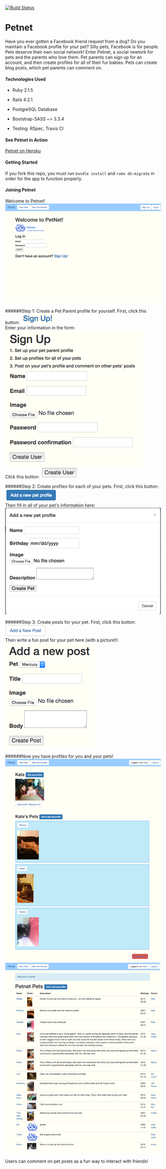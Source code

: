 [![Build Status](https://travis-ci.org/KateWood/petnet.svg?branch=master)](https://travis-ci.org/KateWood/petnet)

# Petnet

Have you ever gotten a Facebook friend request from a dog? Do you maintain a Facebook profile for your pet? Silly pets, Facebook is for people. Pets deserve their own social network! Enter Petnet, a social newtork for pets and the parents who love them.
Pet parents can sign up for an account, and then create profiles for all of their fur babies. Pets can create blog posts, which pet parents can comment on.

#### Technologies Used

* Ruby 2.1.5

* Rails 4.2.1

* PostgreSQL Database

* Bootstrap-SASS ~> 3.3.4

* Testing: RSpec, Travis CI

#### See Petnet in Action

[Petnet on Heroku](https://gapetnet.herokuapp.com/)

#### Getting Started

If you fork this repo, you must run `bundle install` and `rake db:migrate` in order for the app to function properly.

#### Joining Petnet

Welcome to Petnet!
<br>
![Petnet Landing Page](/app/assets/images/petnetlanding.png)

######Step 1: Create a Pet Parent profile for yourself.
First, click this button:
![Sign Up Link](/app/assets/images/signupbutton.png)
<br>
Enter your information in the form:
<br>
![Sign Up Page](/app/assets/images/signuppage.png)
<br>
Click this button:
![Create User Button](/app/assets/images/createuserbutton.png)

######Step 2: Create profiles for each of your pets.
First, click this button:
![Add Pet Button](/app/assets/images/addpetprofilebutton.png)
<br>
Then fill in all of your pet's information here:
<br>
![Add Pet Modal](/app/assets/images/addpetprofilemodal.png)

######Step 3: Create posts for your pet.
First, click this button:
![Add Post Button](/app/assets/images/addpostbutton.png)
<br>
Then write a fun post for your pet here (with a picture!):
<br>
![Add Post](/app/assets/images/addpost.png)

######Now you have profiles for you and your pets!
<br>
![Pet Parent Profile](/app/assets/images/petnetparent.png)
<br>
![Pets Directory](/app/assets/images/petnetpets.png)

Users can comment on pet posts as a fun way to interact with friends!





